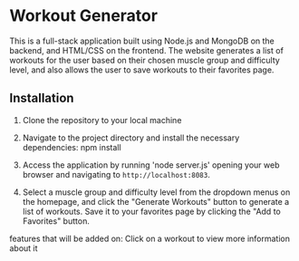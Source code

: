 # Workout Generator

This is a full-stack application built using Node.js and MongoDB on the backend, and HTML/CSS on the frontend. The website generates a list of workouts for the user based on their chosen muscle group and difficulty level, and also allows the user to save workouts to their favorites page.

## Installation

1. Clone the repository to your local machine

2. Navigate to the project directory and install the necessary dependencies: npm install

3. Access the application by running 'node server.js' opening your web browser and navigating to `http://localhost:8083`.

4. Select a muscle group and difficulty level from the dropdown menus on the homepage, and click the "Generate Workouts" button to generate a list of workouts. Save it to your favorites page by clicking the "Add to Favorites" button.

features that will be added on: Click on a workout to view more information about it

